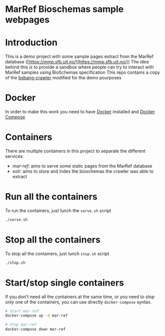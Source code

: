 # MarRef Bioschemas sample webpages

# Introduction
This is a demo project with some sample pages extract from the MarRef database ([https://mmp.sfb.uit.no/](https://mmp.sfb.uit.no/))
The idea behind this is to provide a sandbox where people can try to interact with MarRef samples using BioSchemas specification
This repo contains a copy of the [bsbang-crawler](https://github.com/justinccdev/bsbang-crawler) modified for the demo pourposes

# Docker
In order to make this work you need to have [Docker](https://www.docker.com/community-edition) installed and [Docker Compose ](https://docs.docker.com/compose/install/#prerequisites)

# Containers
There are multiple containers in this project to separate the different services
- *mar-ref*: aims to serve some static pages from the MarRef database
- *solr*: aims to store and index the bioschemas the crawler was able to extract


# Run all the containers
To run the containers, just lunch the `serve.sh` script
```bash
./serve.sh
```

# Stop all the containers
To stop all the containers, just lunch `stop.sh` script
```bash
./stop.sh
```

# Start/stop single containers
If you don't need all the containers at the same time, or you need to stop only one of the containers, you can use directly `docker-compose` syntax.
```bash
# Start mar-ref
docker-compose up -d mar-ref

# Stop mar-ref
docker-compose down mar-ref
```

